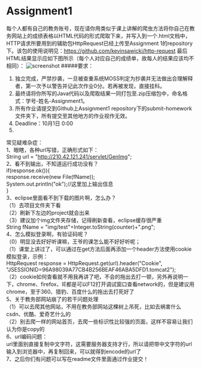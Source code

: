# Assignment1
每个人都有自己的教务账号，现在请你用类似于课上讲解的爬虫方法将你自己在教务网站上的成绩表格以HTML代码的形式爬取下来，并写入到一个.html文档中，HTTP请求所要用到的辅助包HttpRequest已经上传至Assignment 1的repository下。该包的使用说明见：https://github.com/kevinsawicki/http-request
最后HTML结果显示应如下图所示（每个人对应自己的成绩单，故每人的结果应该均不相同）：
![screenshot](https://github.com/OOP-JAVA-WHUISS/Assignment1/blob/master/screenshot.png)
#####要求：
1. 独立完成，严禁抄袭，一旦被查重系统MOSS判定为抄袭并无法做出合理解释者，第一次予以警告并记此次作业0分。若再被发现，直接挂科。
2. 最终请将你所写的Java代码以及爬取结果一同打包至.zip压缩包中，命名格式：学号-姓名-Assignment1。
3. 所有作业请提交到Github上Assignment1 repository下的submit-homework文件夹下，所有提交至其他地方的作业视作无效。
4. Deadline：10月1日 0:00
5. 

常见疑难杂症：    
1、眼瞎，各种url写错，正确形式如下：  
String url = "http://210.42.121.241/servlet/GenImg";  
2、看不到输出，不知道运行成功没有？  
if(response.ok()){  
	response.receive(new File(fName));  
	System.out.println("ok");//这里加上输出信息  
}  
3、eclipse里面看不到下载的图片啊，怎么办？  
（1）去项目文件夹下看  
（2）刷新下左边的project就会出来  
（3）建议加个img文件夹存储，记得刷新查看，eclipse缓存很严重  
    String fName = "img/test"+Integer.toString(counter)+".png";  
4、怎么模拟登录啊，有验证码呢？  
（0）明显没去好好听课嘛，王爷的课怎么能不好好听呢；  
（1）课堂上讲过了，可以通过在get方法后面再添加一个header方法使用cookie模拟登录，示例：  
HttpRequest response = HttpRequest.get(url).header("Cookie", "JSESSIONID=96A98039A77CB4B256BEAF46ABA5DFD1.tomcat2");  
（2）cookie如何查看就不用我再讲了吧，不会的拖出去打一顿，另外再说明一下，chrome、firefox、IE都是可以F12打开调试窗口查看network的，但是建议用chrome，至于360、猎豹、百度什么的拖出去打死好了  
5、关于教务部网站崩了的若干问题处理  
（1）可以去爬其他网站，不用在教务部网站这棵树上吊死，比如去祸害什么csdn、优酷、爱奇艺什么的  
（2）别去爬一样的网站首页，去爬一些标识性比较强的页面，这样不容易让我们认为你是copy的  
6、url编码问题：  
url里面别直接复制中文字符，这需要服务器支持才行，所以请把带中文字符的url输入到浏览器中，再复制回来，可以就得到encode的url了   
7、之后你们有问题可以写在readme文件里面通过作业提交！
